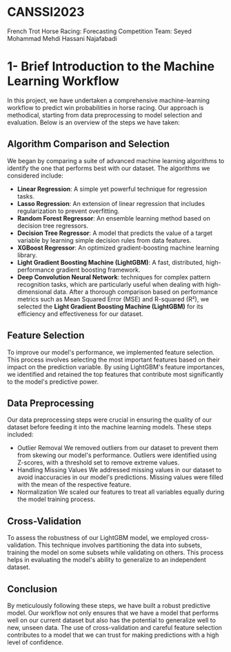 # CANSSI2023
French Trot Horse Racing: Forecasting Competition
Team: Seyed Mohammad Mehdi Hassani Najafabadi
# 1- Brief Introduction to the Machine Learning Workflow 
In this project, we have undertaken a comprehensive machine-learning workflow to predict win probabilities in horse racing. Our approach is methodical, starting from data preprocessing to model selection and evaluation. Below is an overview of the steps we have taken:
## Algorithm Comparison and Selection
We began by comparing a suite of advanced machine learning algorithms to identify the one that performs best with our dataset. The algorithms we considered include:
* **Linear Regression**: A simple yet powerful technique for regression tasks.
* **Lasso Regression**: An extension of linear regression that includes regularization to prevent overfitting.
* **Random Forest Regressor**: An ensemble learning method based on decision tree regressors.
* **Decision Tree Regressor**: A model that predicts the value of a target variable by learning simple decision rules from data features.
* **XGBoost Regressor**: An optimized gradient-boosting machine learning library.
* **Light Gradient Boosting Machine (LightGBM)**: A fast, distributed, high-performance gradient boosting framework.
* **Deep Convolution Neural Network**: techniques for complex pattern recognition tasks, which are particularly useful when dealing with high-dimensional data.
After a thorough comparison based on performance metrics such as Mean Squared Error (MSE) and R-squared (R²), we selected the **Light Gradient Boosting Machine (LightGBM)** for its efficiency and effectiveness for our dataset.

## Feature Selection
To improve our model's performance, we implemented feature selection. This process involves selecting the most important features based on their impact on the prediction variable. By using LightGBM's feature importances, we identified and retained the top features that contribute most significantly to the model's predictive power.

## Data Preprocessing
Our data preprocessing steps were crucial in ensuring the quality of our dataset before feeding it into the machine learning models. These steps included:

* Outlier Removal
We removed outliers from our dataset to prevent them from skewing our model's performance. Outliers were identified using Z-scores, with a threshold set to remove extreme values.
* Handling Missing Values
We addressed missing values in our dataset to avoid inaccuracies in our model's predictions. Missing values were filled with the mean of the respective feature.
* Normalization
We scaled our features to treat all variables equally during the model training process.

## Cross-Validation
To assess the robustness of our LightGBM model, we employed cross-validation. This technique involves partitioning the data into subsets, training the model on some subsets while validating on others. This process helps in evaluating the model's ability to generalize to an independent dataset.

## Conclusion
By meticulously following these steps, we have built a robust predictive model. Our workflow not only ensures that we have a model that performs well on our current dataset but also has the potential to generalize well to new, unseen data. The use of cross-validation and careful feature selection contributes to a model that we can trust for making predictions with a high level of confidence.
